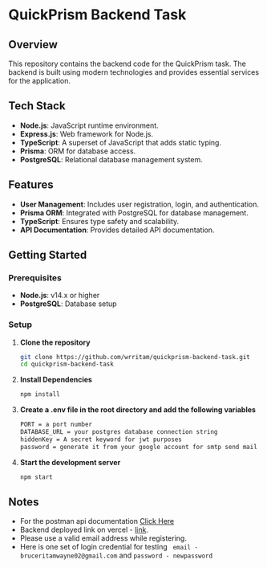 # QuickPrism Backend Task

## Overview

This repository contains the backend code for the QuickPrism task. The backend is built using modern technologies and provides essential services for the application.

## Tech Stack

- **Node.js**: JavaScript runtime environment.
- **Express.js**: Web framework for Node.js.
- **TypeScript**: A superset of JavaScript that adds static typing.
- **Prisma**: ORM for database access.
- **PostgreSQL**: Relational database management system.

## Features

- **User Management**: Includes user registration, login, and authentication.
- **Prisma ORM**: Integrated with PostgreSQL for database management.
- **TypeScript**: Ensures type safety and scalability.
- **API Documentation**: Provides detailed API documentation.

## Getting Started

### Prerequisites

- **Node.js**: v14.x or higher
- **PostgreSQL**: Database setup

### Setup

1. **Clone the repository**
   ```bash
   git clone https://github.com/wrritam/quickprism-backend-task.git
   cd quickprism-backend-task

2. **Install Dependencies**
   ```bash
   npm install

3. **Create a .env file in the root directory and add the following variables**
   ```bash
   PORT = a port number
   DATABASE_URL = your postgres database connection string
   hiddenKey = A secret keyword for jwt purposes
   password = generate it from your google account for smtp send mail purposes

4. **Start the development server**
   ```bash
   npm start

## Notes

  - For the postman api documentation [Click Here](https://documenter.getpostman.com/view/21414570/2sA3s3JBfm)
  - Backend deployed link on vercel - [link](https://quickprism-backend-task.onrender.com/).
  - Please use a valid email address while registering.
  - Here is one set of login credential for testing ` email - bruceritamwayne02@gmail.com` and `password - newpassword`

